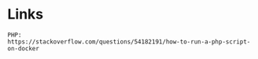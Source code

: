 # Links

```http
PHP:
https://stackoverflow.com/questions/54182191/how-to-run-a-php-script-on-docker
```

